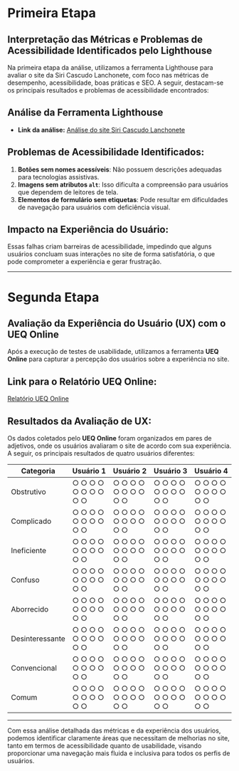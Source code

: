 # Primeira Etapa 

## Interpretação das Métricas e Problemas de Acessibilidade Identificados pelo Lighthouse
Na primeira etapa da análise, utilizamos a ferramenta Lighthouse para avaliar o site da Siri Cascudo Lanchonete, com foco nas métricas de desempenho, acessibilidade, boas práticas e SEO. A seguir, destacam-se os principais resultados e problemas de acessibilidade encontrados:

## Análise da Ferramenta Lighthouse
- **Link da análise:** [Análise do site Siri Cascudo Lanchonete](https://pagespeed.web.dev/analysis/https-siricascudolanchonete-pedidosite-com-br/l2sc8faqx3?form_factor=desktop&category=performance&category=accessibility&category=best-practices&category=seo&hl=pt-PT&utm_source=lh-chrome-ext)

## Problemas de Acessibilidade Identificados:
1. **Botões sem nomes acessíveis**: Não possuem descrições adequadas para tecnologias assistivas.
2. **Imagens sem atributos `alt`**: Isso dificulta a compreensão para usuários que dependem de leitores de tela.
3. **Elementos de formulário sem etiquetas**: Pode resultar em dificuldades de navegação para usuários com deficiência visual.

## Impacto na Experiência do Usuário:
Essas falhas criam barreiras de acessibilidade, impedindo que alguns usuários concluam suas interações no site de forma satisfatória, o que pode comprometer a experiência e gerar frustração.

---

# Segunda Etapa

## Avaliação da Experiência do Usuário (UX) com o UEQ Online

Após a execução de testes de usabilidade, utilizamos a ferramenta **UEQ Online** para capturar a percepção dos usuários sobre a experiência no site.

## Link para o Relatório UEQ Online:
[Relatório UEQ Online](https://onedrive.live.com/personal/c6a52d825040847a/_layouts/15/doc2.aspx?resid=2c413782-54c2-4034-84fe-dc27936ddeec&cid=c6a52d825040847a&ct=1728801614322&wdOrigin=OFFICECOM-WEB.START.UPLOAD&wdPreviousSessionSrc=HarmonyWeb&wdPreviousSession=5ed75e1d-b19e-4863-873a-70dc7c77056d)

## Resultados da Avaliação de UX:
Os dados coletados pelo **UEQ Online** foram organizados em pares de adjetivos, onde os usuários avaliaram o site de acordo com sua experiência. A seguir, os principais resultados de quatro usuários diferentes:

| Categoria      | Usuário 1                      | Usuário 2                      | Usuário 3                      | Usuário 4                      |
|----------------|---------------------------------|---------------------------------|---------------------------------|---------------------------------|
| Obstrutivo     | ○ ○ ○ ○ ○ ○ ○ ○ ○ ○              | ○ ○ ○ ○ ○ ○ ○ ○ ○ ○               | ○ ○ ○ ○ ○ ○ ○ ○ ○ ○               | ○ ○ ○ ○ ○ ○ ○ ○ ○ ○               |
| Complicado     | ○ ○ ○ ○ ○ ○ ○ ○ ○ ○               | ○ ○ ○ ○ ○ ○ ○ ○ ○ ○               | ○ ○ ○ ○ ○ ○ ○ ○ ○ ○              | ○ ○ ○ ○ ○ ○ ○ ○ ○ ○               |
| Ineficiente    | ○ ○ ○ ○ ○ ○ ○ ○ ○ ○                | ○ ○ ○ ○ ○ ○ ○ ○ ○ ○                 | ○ ○ ○ ○ ○ ○ ○ ○ ○ ○                 | ○ ○ ○ ○ ○ ○ ○ ○ ○ ○                |
| Confuso        | ○ ○ ○ ○ ○ ○ ○ ○ ○ ○               | ○ ○ ○ ○ ○ ○ ○ ○ ○ ○               | ○ ○ ○ ○ ○ ○ ○ ○ ○ ○               | ○ ○ ○ ○ ○ ○ ○ ○ ○ ○               |
| Aborrecido     | ○ ○ ○ ○ ○ ○ ○ ○ ○ ○               | ○ ○ ○ ○ ○ ○ ○ ○ ○ ○              | ○ ○ ○ ○ ○ ○ ○ ○ ○ ○              | ○ ○ ○ ○ ○ ○ ○ ○ ○ ○               |
| Desinteressante| ○ ○ ○ ○ ○ ○ ○ ○ ○ ○             | ○ ○ ○ ○ ○ ○ ○ ○ ○ ○            | ○ ○ ○ ○ ○ ○ ○ ○ ○ ○             | ○ ○ ○ ○ ○ ○ ○ ○ ○ ○             |
| Convencional   | ○ ○ ○ ○ ○ ○ ○ ○ ○ ○                | ○ ○ ○ ○ ○ ○ ○ ○ ○ ○                 | ○ ○ ○ ○ ○ ○ ○ ○ ○ ○                | ○ ○ ○ ○ ○ ○ ○ ○ ○ ○                 |
| Comum          | ○ ○ ○ ○ ○ ○ ○ ○ ○ ○                 | ○ ○ ○ ○ ○ ○ ○ ○ ○ ○                 | ○ ○ ○ ○ ○ ○ ○ ○ ○ ○                | ○ ○ ○ ○ ○ ○ ○ ○ ○ ○                 |

---

Com essa análise detalhada das métricas e da experiência dos usuários, podemos identificar claramente áreas que necessitam de melhorias no site, tanto em termos de acessibilidade quanto de usabilidade, visando proporcionar uma navegação mais fluida e inclusiva para todos os perfis de usuários.


